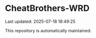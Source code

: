 # CheatBrothers-WRD

Last updated: 2025-07-18 18:49:25

This repository is automatically maintained.
